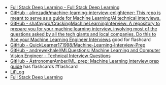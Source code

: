 - [Full Stack Deep Learning - Full Stack Deep Learning](https://fall2019.fullstackdeeplearning.com/)
- [GitHub - alirezadir/machine-learning-interview-enlightener: This repo is meant to serve as a guide for Machine Learning/AI technical interviews.](https://github.com/alirezadir/machine-learning-interview-enlightener)
- [GitHub - shafaypro/CrackingMachineLearningInterview: A repository to prepare you for your machine learning interview, involving most of the questions asked by all the tech giants and local companies. Do this to Ace your Machine Learning Engineer Interviews](https://github.com/shafaypro/CrackingMachineLearningInterview) good for flashcard
- [GitHub - QuickLearner171998/Machine-Learning-Interview-Prep](https://github.com/QuickLearner171998/Machine-Learning-Interview-Prep)
- [GitHub - andrewekhalel/MLQuestions: Machine Learning and Computer Vision Engineer - Technical Interview Questions](https://github.com/andrewekhalel/MLQuestions)
- [GitHub - AstronomerAmber/ML_prep: Machine Learning interview prep guide](https://github.com/AstronomerAmber/ML_prep) has flashcards #flashcard 
- [Lil'Log](https://lilianweng.github.io/lil-log/) 
- [Full Stack Deep Learning](https://fullstackdeeplearning.com/)